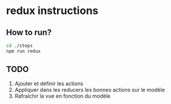 # redux instructions

## How to run?

```Bash
cd ./steps
npm run redux
```

## TODO

1. Ajouter et définir les actions
2. Appliquer dans les reducers les bonnes actions sur le modèle
3. Rafraîchir la vue en fonction du modèle
